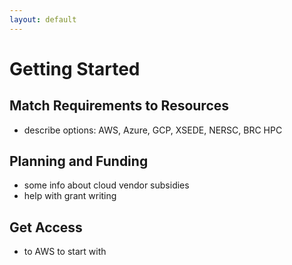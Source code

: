 ```yaml
---
layout: default
---
```


# Getting Started

## Match Requirements to Resources
- describe options: AWS, Azure, GCP, XSEDE, NERSC, BRC HPC

## Planning and Funding
- some info about cloud vendor subsidies
- help with grant writing

## Get Access
- to AWS to start with
